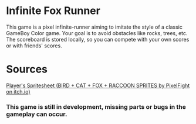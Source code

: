 # Infinite Fox Runner

This game is a pixel infinite-runner aiming to imitate the style of a classic GameBoy Color game. Your goal is to avoid obstacles like rocks, trees, etc. The scoreboard is stored locally, so you can compete with your own scores or with friends' scores.

# Sources

[Player's Spritesheet (BIRD + CAT + FOX + RACCOON SPRITES by PixelFight on itch.io)](https://pixelfight.itch.io/birdcat)

### This game is still in development, missing parts or bugs in the gameplay can occur.
